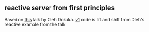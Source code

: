 ## reactive server from first principles
Based on [this](https://www.youtube.com/watch?v=4yhov43SGuw) talk by Oleh Dokuka. [v1](https://github.com/robinjutsu/simple-reactive-server/tree/main/src/main/java/com/joshir/reactive/server/v1) code is lift and shift from Oleh's reactive example from the talk.

